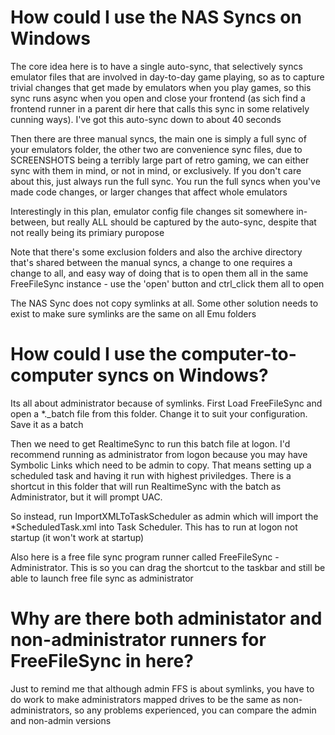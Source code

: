 How could I use the NAS Syncs on Windows
========================================

The core idea here is to have a single auto-sync, that selectively syncs emulator files that are involved in day-to-day game playing, 
so as to capture trivial changes that get made by emulators when you play games, so this sync runs async when you open and close your frontend
(as sich find a frontend runner in a parent dir here that calls this sync in some relatively cunning ways). I've got this auto-sync down to about
40 seconds

Then there are three manual syncs, the main one is simply a full sync of your emulators folder, the other two are convenience sync files, due
to SCREENSHOTS being a terribly large part of retro gaming, we can either sync with them in mind, or not in mind, or exclusively. If you don't
care about this, just always run the full sync. You run the full syncs when you've made code changes, or larger changes that affect whole emulators

Interestingly in this plan, emulator config file changes sit somewhere in-between, but really ALL should be captured by the auto-sync, despite that not
really being its primiary puropose

Note that there's some exclusion folders and also the archive directory that's shared between the manual syncs, a change to one requires a change to all,
and easy way of doing that is to open them all in the same FreeFileSync instance - use the 'open' button and ctrl_click them all to open

The NAS Sync does not copy symlinks at all. Some other solution needs to exist to make sure symlinks are the same on all Emu folders


How could I use the computer-to-computer syncs on Windows?
=======================================================

Its all about administrator because of symlinks. First Load FreeFileSync and open a *._batch file from this folder. Change it to suit your configuration. Save it as a batch

Then we need to get RealtimeSync to run this batch file at logon. I'd recommend running as administrator from logon because you may have Symbolic Links which need to be admin to copy. 
That means setting up a scheduled task and having it run with highest priviledges. There is a shortcut in this folder that will run RealtimeSync with the batch as Administrator, but it will prompt UAC.

So instead, run ImportXMLToTaskScheduler as admin which will import the *ScheduledTask.xml into Task Scheduler. This has to run at logon not startup (it won't work at startup)

Also here is a free file sync program runner called FreeFileSync - Administrator. This is so you can drag the shortcut to the taskbar and still be able to launch free file sync as administrator


Why are there both administator and non-administrator runners for FreeFileSync in here?
=======================================================================================

Just to remind me that although admin FFS is about symlinks, you have to do work to make administrators mapped drives to be the same as non-administrators,
so any problems experienced, you can compare the admin and non-admin versions
